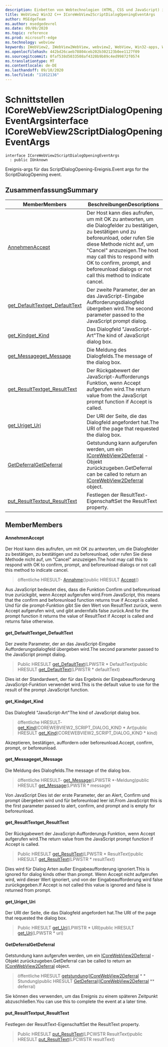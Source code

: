 ```yaml
---
description: Einbetten von Webtechnologien (HTML, CSS und JavaScript) in ihre systemeigenen Anwendungen mit dem Microsoft Edge WebView2-Steuerelement
title: WebView2 Win32 C++ ICoreWebView2ScriptDialogOpeningEventArgs
author: MSEdgeTeam
ms.author: msedgedevrel
ms.date: 09/09/2020
ms.topic: reference
ms.prod: microsoft-edge
ms.technology: webview
keywords: IWebView2, IWebView2WebView, webview2, WebView, Win32-apps, Win32, Edge, ICoreWebView2, ICoreWebView2Controller, Browser-Steuerelement, Edge-HTML, ICoreWebView2ScriptDialogOpeningEventArgs
ms.openlocfilehash: 442bd26caeb78804ceb202b302123b0ee1127f09
ms.sourcegitcommit: 0faf538d5033508af4320b9b89c4ed99872f0574
ms.translationtype: MT
ms.contentlocale: de-DE
ms.lasthandoff: 09/10/2020
ms.locfileid: "11012136"
---
```

# <span data-ttu-id="2d83a-104">Schnittstellen ICoreWebView2ScriptDialogOpeningEventArgs</span><span class="sxs-lookup"><span data-stu-id="2d83a-104">interface ICoreWebView2ScriptDialogOpeningEventArgs</span></span> 

```
interface ICoreWebView2ScriptDialogOpeningEventArgs
  : public IUnknown
```

<span data-ttu-id="2d83a-105">Ereignis-args für das ScriptDialogOpening-Ereignis.</span><span class="sxs-lookup"><span data-stu-id="2d83a-105">Event args for the ScriptDialogOpening event.</span></span>

## <span data-ttu-id="2d83a-106">Zusammenfassung</span><span class="sxs-lookup"><span data-stu-id="2d83a-106">Summary</span></span>

 <span data-ttu-id="2d83a-107">Member</span><span class="sxs-lookup"><span data-stu-id="2d83a-107">Members</span></span>                        | <span data-ttu-id="2d83a-108">Beschreibungen</span><span class="sxs-lookup"><span data-stu-id="2d83a-108">Descriptions</span></span>
--------------------------------|---------------------------------------------
[<span data-ttu-id="2d83a-109">Annehmen</span><span class="sxs-lookup"><span data-stu-id="2d83a-109">Accept</span></span>](#accept) | <span data-ttu-id="2d83a-110">Der Host kann dies aufrufen, um mit OK zu antworten, um die Dialogfelder zu bestätigen, zu bestätigen und zu beforeunload, oder rufen Sie diese Methode nicht auf, um "Cancel" anzuzeigen.</span><span class="sxs-lookup"><span data-stu-id="2d83a-110">The host may call this to respond with OK to confirm, prompt, and beforeunload dialogs or not call this method to indicate cancel.</span></span>
[<span data-ttu-id="2d83a-111">get_DefaultText</span><span class="sxs-lookup"><span data-stu-id="2d83a-111">get_DefaultText</span></span>](#get_defaulttext) | <span data-ttu-id="2d83a-112">Der zweite Parameter, der an das JavaScript-Eingabe Aufforderungsdialogfeld übergeben wird.</span><span class="sxs-lookup"><span data-stu-id="2d83a-112">The second parameter passed to the JavaScript prompt dialog.</span></span>
[<span data-ttu-id="2d83a-113">get_Kind</span><span class="sxs-lookup"><span data-stu-id="2d83a-113">get_Kind</span></span>](#get_kind) | <span data-ttu-id="2d83a-114">Das Dialogfeld "JavaScript-Art"</span><span class="sxs-lookup"><span data-stu-id="2d83a-114">The kind of JavaScript dialog box.</span></span>
[<span data-ttu-id="2d83a-115">get_Message</span><span class="sxs-lookup"><span data-stu-id="2d83a-115">get_Message</span></span>](#get_message) | <span data-ttu-id="2d83a-116">Die Meldung des Dialogfelds.</span><span class="sxs-lookup"><span data-stu-id="2d83a-116">The message of the dialog box.</span></span>
[<span data-ttu-id="2d83a-117">get_ResultText</span><span class="sxs-lookup"><span data-stu-id="2d83a-117">get_ResultText</span></span>](#get_resulttext) | <span data-ttu-id="2d83a-118">Der Rückgabewert der JavaScript-Aufforderungs Funktion, wenn Accept aufgerufen wird.</span><span class="sxs-lookup"><span data-stu-id="2d83a-118">The return value from the JavaScript prompt function if Accept is called.</span></span>
[<span data-ttu-id="2d83a-119">get_Uri</span><span class="sxs-lookup"><span data-stu-id="2d83a-119">get_Uri</span></span>](#get_uri) | <span data-ttu-id="2d83a-120">Der URI der Seite, die das Dialogfeld angefordert hat.</span><span class="sxs-lookup"><span data-stu-id="2d83a-120">The URI of the page that requested the dialog box.</span></span>
[<span data-ttu-id="2d83a-121">GetDeferral</span><span class="sxs-lookup"><span data-stu-id="2d83a-121">GetDeferral</span></span>](#getdeferral) | <span data-ttu-id="2d83a-122">Getstundung kann aufgerufen werden, um ein [ICoreWebView2Deferral](icorewebview2deferral.md) -Objekt zurückzugeben.</span><span class="sxs-lookup"><span data-stu-id="2d83a-122">GetDeferral can be called to return an [ICoreWebView2Deferral](icorewebview2deferral.md) object.</span></span>
[<span data-ttu-id="2d83a-123">put_ResultText</span><span class="sxs-lookup"><span data-stu-id="2d83a-123">put_ResultText</span></span>](#put_resulttext) | <span data-ttu-id="2d83a-124">Festlegen der ResultText-Eigenschaft</span><span class="sxs-lookup"><span data-stu-id="2d83a-124">Set the ResultText property.</span></span>

## <span data-ttu-id="2d83a-125">Member</span><span class="sxs-lookup"><span data-stu-id="2d83a-125">Members</span></span>

#### <span data-ttu-id="2d83a-126">Annehmen</span><span class="sxs-lookup"><span data-stu-id="2d83a-126">Accept</span></span> 

<span data-ttu-id="2d83a-127">Der Host kann dies aufrufen, um mit OK zu antworten, um die Dialogfelder zu bestätigen, zu bestätigen und zu beforeunload, oder rufen Sie diese Methode nicht auf, um "Cancel" anzuzeigen.</span><span class="sxs-lookup"><span data-stu-id="2d83a-127">The host may call this to respond with OK to confirm, prompt, and beforeunload dialogs or not call this method to indicate cancel.</span></span>

> <span data-ttu-id="2d83a-128">öffentliche HRESULT- [Annahme](#accept)()</span><span class="sxs-lookup"><span data-stu-id="2d83a-128">public HRESULT [Accept](#accept)()</span></span>

<span data-ttu-id="2d83a-129">Aus JavaScript bedeutet dies, dass die Funktion Confirm und beforeunload true zurückgibt, wenn Accept aufgerufen wird.</span><span class="sxs-lookup"><span data-stu-id="2d83a-129">From JavaScript, this means that the confirm and beforeunload function returns true if Accept is called.</span></span> <span data-ttu-id="2d83a-130">Und für die prompt-Funktion gibt Sie den Wert von ResultText zurück, wenn Accept aufgerufen wird, und gibt andernfalls false zurück.</span><span class="sxs-lookup"><span data-stu-id="2d83a-130">And for the prompt function it returns the value of ResultText if Accept is called and returns false otherwise.</span></span>

#### <span data-ttu-id="2d83a-131">get_DefaultText</span><span class="sxs-lookup"><span data-stu-id="2d83a-131">get_DefaultText</span></span> 

<span data-ttu-id="2d83a-132">Der zweite Parameter, der an das JavaScript-Eingabe Aufforderungsdialogfeld übergeben wird.</span><span class="sxs-lookup"><span data-stu-id="2d83a-132">The second parameter passed to the JavaScript prompt dialog.</span></span>

> <span data-ttu-id="2d83a-133">Public HRESULT [get_DefaultText](#get_defaulttext)(LPWSTR \* DefaultText)</span><span class="sxs-lookup"><span data-stu-id="2d83a-133">public HRESULT [get_DefaultText](#get_defaulttext)(LPWSTR \* defaultText)</span></span>

<span data-ttu-id="2d83a-134">Dies ist der Standardwert, der für das Ergebnis der Eingabeaufforderung JavaScript-Funktion verwendet wird.</span><span class="sxs-lookup"><span data-stu-id="2d83a-134">This is the default value to use for the result of the prompt JavaScript function.</span></span>

#### <span data-ttu-id="2d83a-135">get_Kind</span><span class="sxs-lookup"><span data-stu-id="2d83a-135">get_Kind</span></span> 

<span data-ttu-id="2d83a-136">Das Dialogfeld "JavaScript-Art"</span><span class="sxs-lookup"><span data-stu-id="2d83a-136">The kind of JavaScript dialog box.</span></span>

> <span data-ttu-id="2d83a-137">öffentliche HRESULT- [get_Kind](#get_kind)(COREWEBVIEW2_SCRIPT_DIALOG_KIND \* Art)</span><span class="sxs-lookup"><span data-stu-id="2d83a-137">public HRESULT [get_Kind](#get_kind)(COREWEBVIEW2_SCRIPT_DIALOG_KIND \* kind)</span></span>

<span data-ttu-id="2d83a-138">Akzeptieren, bestätigen, auffordern oder beforeunload.</span><span class="sxs-lookup"><span data-stu-id="2d83a-138">Accept, confirm, prompt, or beforeunload.</span></span>

#### <span data-ttu-id="2d83a-139">get_Message</span><span class="sxs-lookup"><span data-stu-id="2d83a-139">get_Message</span></span> 

<span data-ttu-id="2d83a-140">Die Meldung des Dialogfelds.</span><span class="sxs-lookup"><span data-stu-id="2d83a-140">The message of the dialog box.</span></span>

> <span data-ttu-id="2d83a-141">öffentliche HRESULT- [get_Message](#get_message)(LPWSTR \*-Meldung)</span><span class="sxs-lookup"><span data-stu-id="2d83a-141">public HRESULT [get_Message](#get_message)(LPWSTR \* message)</span></span>

<span data-ttu-id="2d83a-142">Von JavaScript Dies ist der erste Parameter, der an Alert, Confirm und prompt übergeben wird und für beforeunload leer ist.</span><span class="sxs-lookup"><span data-stu-id="2d83a-142">From JavaScript this is the first parameter passed to alert, confirm, and prompt and is empty for beforeunload.</span></span>

#### <span data-ttu-id="2d83a-143">get_ResultText</span><span class="sxs-lookup"><span data-stu-id="2d83a-143">get_ResultText</span></span> 

<span data-ttu-id="2d83a-144">Der Rückgabewert der JavaScript-Aufforderungs Funktion, wenn Accept aufgerufen wird.</span><span class="sxs-lookup"><span data-stu-id="2d83a-144">The return value from the JavaScript prompt function if Accept is called.</span></span>

> <span data-ttu-id="2d83a-145">Public HRESULT [get_ResultText](#get_resulttext)(LPWSTR \* ResultText)</span><span class="sxs-lookup"><span data-stu-id="2d83a-145">public HRESULT [get_ResultText](#get_resulttext)(LPWSTR \* resultText)</span></span>

<span data-ttu-id="2d83a-146">Dies wird für Dialog Arten außer Eingabeaufforderung ignoriert.</span><span class="sxs-lookup"><span data-stu-id="2d83a-146">This is ignored for dialog kinds other than prompt.</span></span> <span data-ttu-id="2d83a-147">Wenn Accept nicht aufgerufen wird, wird dieser Wert ignoriert, und von der Eingabeaufforderung wird false zurückgegeben.</span><span class="sxs-lookup"><span data-stu-id="2d83a-147">If Accept is not called this value is ignored and false is returned from prompt.</span></span>

#### <span data-ttu-id="2d83a-148">get_Uri</span><span class="sxs-lookup"><span data-stu-id="2d83a-148">get_Uri</span></span> 

<span data-ttu-id="2d83a-149">Der URI der Seite, die das Dialogfeld angefordert hat.</span><span class="sxs-lookup"><span data-stu-id="2d83a-149">The URI of the page that requested the dialog box.</span></span>

> <span data-ttu-id="2d83a-150">Public HRESULT [get_Uri](#get_uri)(LPWSTR \* URI)</span><span class="sxs-lookup"><span data-stu-id="2d83a-150">public HRESULT [get_Uri](#get_uri)(LPWSTR \* uri)</span></span>

#### <span data-ttu-id="2d83a-151">GetDeferral</span><span class="sxs-lookup"><span data-stu-id="2d83a-151">GetDeferral</span></span> 

<span data-ttu-id="2d83a-152">Getstundung kann aufgerufen werden, um ein [ICoreWebView2Deferral](icorewebview2deferral.md) -Objekt zurückzugeben.</span><span class="sxs-lookup"><span data-stu-id="2d83a-152">GetDeferral can be called to return an [ICoreWebView2Deferral](icorewebview2deferral.md) object.</span></span>

> <span data-ttu-id="2d83a-153">öffentliche HRESULT [getstundung](#getdeferral)([ICoreWebView2Deferral](icorewebview2deferral.md) \* \* Stundung)</span><span class="sxs-lookup"><span data-stu-id="2d83a-153">public HRESULT [GetDeferral](#getdeferral)([ICoreWebView2Deferral](icorewebview2deferral.md) \*\* deferral)</span></span>

<span data-ttu-id="2d83a-154">Sie können dies verwenden, um das Ereignis zu einem späteren Zeitpunkt abzuschließen.</span><span class="sxs-lookup"><span data-stu-id="2d83a-154">You can use this to complete the event at a later time.</span></span>

#### <span data-ttu-id="2d83a-155">put_ResultText</span><span class="sxs-lookup"><span data-stu-id="2d83a-155">put_ResultText</span></span> 

<span data-ttu-id="2d83a-156">Festlegen der ResultText-Eigenschaft</span><span class="sxs-lookup"><span data-stu-id="2d83a-156">Set the ResultText property.</span></span>

> <span data-ttu-id="2d83a-157">Public HRESULT [put_ResultText](#put_resulttext)(LPCWSTR ResultText)</span><span class="sxs-lookup"><span data-stu-id="2d83a-157">public HRESULT [put_ResultText](#put_resulttext)(LPCWSTR resultText)</span></span>

